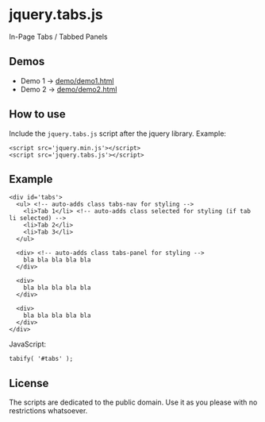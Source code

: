 # jquery.tabs.js

In-Page Tabs / Tabbed Panels

## Demos

* Demo 1 -> [demo/demo1.html](http://libsjs.github.io/jquery.tabs.js/demo/demo1.html)
* Demo 2 -> [demo/demo2.html](http://libsjs.github.io/jquery.tabs.js/demo/demo2.html)

## How to use

Include the `jquery.tabs.js` script after the jquery library. Example:

~~~
<script src='jquery.min.js'></script>
<script src='jquery.tabs.js'></script>
~~~


## Example

~~~
<div id='tabs'>
  <ul> <!-- auto-adds class tabs-nav for styling -->
    <li>Tab 1</li> <!-- auto-adds class selected for styling (if tab li selected) -->
    <li>Tab 2</li>
    <li>Tab 3</li>
  </ul>

  <div> <!-- auto-adds class tabs-panel for styling -->
    bla bla bla bla bla
  </div>

  <div>
    bla bla bla bla bla
  </div>

  <div>
    bla bla bla bla bla
  </div>
</div>
~~~

JavaScript:

~~~
tabify( '#tabs' );
~~~

## License

The scripts are dedicated to the public domain. Use it as you please with no restrictions whatsoever.
